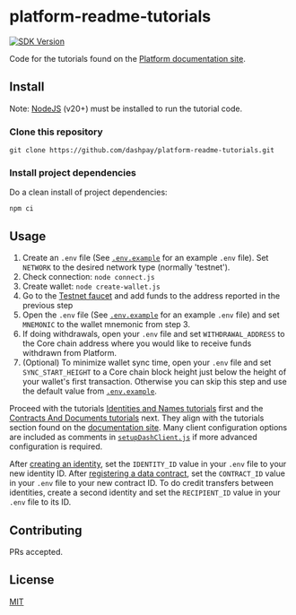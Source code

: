 # platform-readme-tutorials

[![SDK Version](https://img.shields.io/github/package-json/dependency-version/dashpay/platform-readme-tutorials/dash)](https://github.com/dashpay/platform-readme-tutorials/blob/main/package.json)

Code for the tutorials found on the
[Platform documentation site](https://docs.dash.org/platform).

## Install

Note: [NodeJS](https://nodejs.org/en/download/) (v20+) must be installed to run
the tutorial code.

### Clone this repository

```shell
git clone https://github.com/dashpay/platform-readme-tutorials.git
```

### Install project dependencies

Do a clean install of project dependencies:

```shell
npm ci
```

## Usage

1. Create an `.env` file (See [`.env.example`](./.env.example) for an example
   `.env` file). Set `NETWORK` to the desired network type (normally 'testnet').
1. Check connection: `node connect.js`
1. Create wallet: `node create-wallet.js`
1. Go to the [Testnet faucet](https://testnet-faucet.dash.org/) and add funds to
   the address reported in the previous step
1. Open the `.env` file (See [`.env.example`](./.env.example) for an example
   `.env` file) and set `MNEMONIC` to the wallet mnemonic from step 3.
1. If doing withdrawals, open your `.env` file and set `WITHDRAWAL_ADDRESS` to
   the Core chain address where you would like to receive funds withdrawn from
   Platform.
1. (Optional) To minimize wallet sync time, open your `.env` file and set
   `SYNC_START_HEIGHT` to a Core chain block height just below the height of
   your wallet's first transaction. Otherwise you can skip this step and use the
   default value from [`.env.example`](./.env.example).

Proceed with the tutorials
[Identities and Names tutorials](./1-Identities-and-Names/) first and the
[Contracts And Documents tutorials](./2-Contracts-and-Documents/) next. They
align with the tutorials section found on the
[documentation site](https://dashplatform.readme.io/docs/tutorials-introduction).
Many client configuration options are included as comments in
[`setupDashClient.js`](./setupDashClient.js) if more advanced configuration is
required.

After [creating an identity](./1-Identities-and-Names/identity-register.js), set
the `IDENTITY_ID` value in your `.env` file to your new identity ID. After
[registering a data contract](./2-Contracts-and-Documents/contract-register-minimal.js),
set the `CONTRACT_ID` value in your `.env` file to your new contract ID. To do
credit transfers between identities, create a second identity and set the
`RECIPIENT_ID` value in your `.env` file to its ID.

## Contributing

PRs accepted.

## License

[MIT](LICENSE.md)
